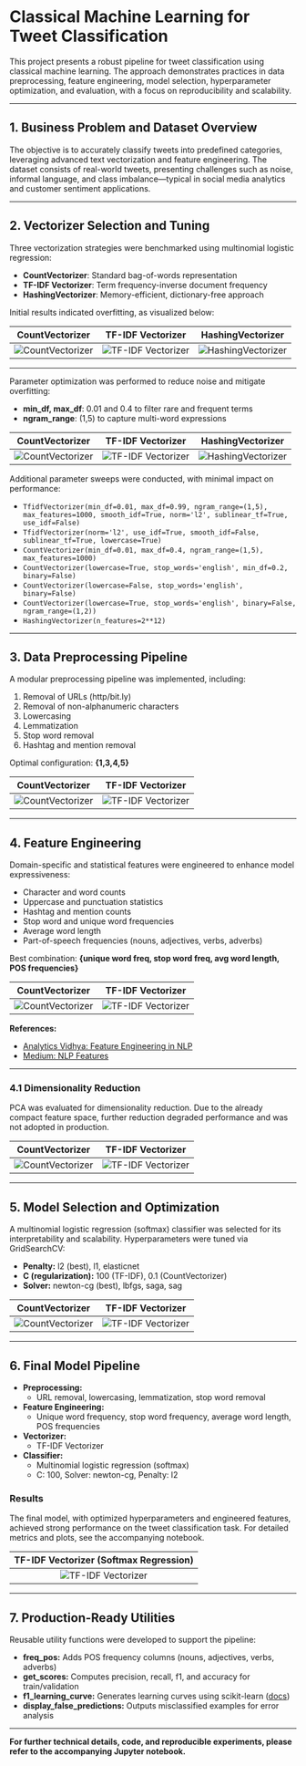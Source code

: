 # Classical Machine Learning for Tweet Classification

This project presents a robust pipeline for tweet classification using classical machine learning. The approach demonstrates practices in data preprocessing, feature engineering, model selection, hyperparameter optimization, and evaluation, with a focus on reproducibility and scalability.

---

## 1. Business Problem and Dataset Overview

The objective is to accurately classify tweets into predefined categories, leveraging advanced text vectorization and feature engineering. The dataset consists of real-world tweets, presenting challenges such as noise, informal language, and class imbalance—typical in social media analytics and customer sentiment applications.

---

## 2. Vectorizer Selection and Tuning

Three vectorization strategies were benchmarked using multinomial logistic regression:

- **CountVectorizer**: Standard bag-of-words representation
- **TF-IDF Vectorizer**: Term frequency-inverse document frequency
- **HashingVectorizer**: Memory-efficient, dictionary-free approach

Initial results indicated overfitting, as visualized below:

| CountVectorizer | TF-IDF Vectorizer | HashingVectorizer |
|:--------------:|:----------------:|:-----------------:|
| ![CountVectorizer](img/CountVectorizer.png) | ![TF-IDF Vectorizer](img/tfidfVectorizer.png) | ![HashingVectorizer](img/HashingVectorizer.png) |

---

Parameter optimization was performed to reduce noise and mitigate overfitting:
- **min_df, max_df**: 0.01 and 0.4 to filter rare and frequent terms
- **ngram_range**: (1,5) to capture multi-word expressions

| CountVectorizer | TF-IDF Vectorizer | HashingVectorizer |
|:--------------:|:----------------:|:-----------------:|
| ![CountVectorizer](img/CountVectorizer-hyperparameters-tuned.png) | ![TF-IDF Vectorizer](img/tfidfVectorizer-hyperparameters-tuned.png) | ![HashingVectorizer](img/HashingVectorizer-hyperparameters-tuned.png) |

Additional parameter sweeps were conducted, with minimal impact on performance:
- `TfidfVectorizer(min_df=0.01, max_df=0.99, ngram_range=(1,5), max_features=1000, smooth_idf=True, norm='l2', sublinear_tf=True, use_idf=False)`
- `TfidfVectorizer(norm='l2', use_idf=True, smooth_idf=False, sublinear_tf=True, lowercase=True)`
- `CountVectorizer(min_df=0.01, max_df=0.4, ngram_range=(1,5), max_features=1000)`
- `CountVectorizer(lowercase=True, stop_words='english', min_df=0.2, binary=False)`
- `CountVectorizer(lowercase=False, stop_words='english', binary=False)`
- `CountVectorizer(lowercase=True, stop_words='english', binary=False, ngram_range=(1,2))`
- `HashingVectorizer(n_features=2**12)`

---

## 3. Data Preprocessing Pipeline

A modular preprocessing pipeline was implemented, including:

1. Removal of URLs (http/bit.ly)
2. Removal of non-alphanumeric characters
3. Lowercasing
4. Lemmatization
5. Stop word removal
6. Hashtag and mention removal

Optimal configuration: **{1,3,4,5}**

| CountVectorizer | TF-IDF Vectorizer |
|:--------------:|:----------------:|
| ![CountVectorizer](img/CountVectorizer-data-preprocessing.png) | ![TF-IDF Vectorizer](img/tfidfVectorizer-data-preprocessing.png) |

---

## 4. Feature Engineering

Domain-specific and statistical features were engineered to enhance model expressiveness:

- Character and word counts
- Uppercase and punctuation statistics
- Hashtag and mention counts
- Stop word and unique word frequencies
- Average word length
- Part-of-speech frequencies (nouns, adjectives, verbs, adverbs)

Best combination: **{unique word freq, stop word freq, avg word length, POS frequencies}**

| CountVectorizer | TF-IDF Vectorizer |
|:--------------:|:----------------:|
| ![CountVectorizer](img/CountVectorizer-feature-engineering.png) | ![TF-IDF Vectorizer](img/tfidfVectorizer-feature-engineering.png) |

**References:**
- [Analytics Vidhya: Feature Engineering in NLP](https://www.analyticsvidhya.com/blog/2021/04/a-guide-to-feature-engineering-in-nlp/)
- [Medium: NLP Features](https://medium.com/swlh/nlp-all-them-features-every-feature-that-can-be-extracted-from-text-7032c0c87dee)

---

### 4.1 Dimensionality Reduction

PCA was evaluated for dimensionality reduction. Due to the already compact feature space, further reduction degraded performance and was not adopted in production.

| CountVectorizer | TF-IDF Vectorizer |
|:--------------:|:----------------:|
| ![CountVectorizer](img/CountVectorizer-dim-reduction.png) | ![TF-IDF Vectorizer](img/tfidfVectorizer-dim-reduction.png) |

---

## 5. Model Selection and Optimization

A multinomial logistic regression (softmax) classifier was selected for its interpretability and scalability. Hyperparameters were tuned via GridSearchCV:

- **Penalty:** l2 (best), l1, elasticnet
- **C (regularization):** 100 (TF-IDF), 0.1 (CountVectorizer)
- **Solver:** newton-cg (best), lbfgs, saga, sag

| CountVectorizer | TF-IDF Vectorizer |
|:--------------:|:----------------:|
| ![CountVectorizer](img/CountVectorizer-softmax.png) | ![TF-IDF Vectorizer](img/tfidfVectorizer-softmax.png) |

---

## 6. Final Model Pipeline

- **Preprocessing:**
  - URL removal, lowercasing, lemmatization, stop word removal
- **Feature Engineering:**
  - Unique word frequency, stop word frequency, average word length, POS frequencies
- **Vectorizer:**
  - TF-IDF Vectorizer
- **Classifier:**
  - Multinomial logistic regression (softmax)
  - C: 100, Solver: newton-cg, Penalty: l2

### Results

The final model, with optimized hyperparameters and engineered features, achieved strong performance on the tweet classification task. For detailed metrics and plots, see the accompanying notebook.

| TF-IDF Vectorizer (Softmax Regression) |
|:--------------------------------------:|
| ![TF-IDF Vectorizer](img/tfidfVectorizer-softmax.png) |

---

## 7. Production-Ready Utilities

Reusable utility functions were developed to support the pipeline:

- **freq_pos:** Adds POS frequency columns (nouns, adjectives, verbs, adverbs)
- **get_scores:** Computes precision, recall, f1, and accuracy for train/validation
- **f1_learning_curve:** Generates learning curves using scikit-learn ([docs](https://scikit-learn.org/stable/auto_examples/model_selection/plot_learning_curve.html#sphx-glr-auto-examples-model-selection-plot-learning-curve-py))
- **display_false_predictions:** Outputs misclassified examples for error analysis

---

**For further technical details, code, and reproducible experiments, please refer to the accompanying Jupyter notebook.**
